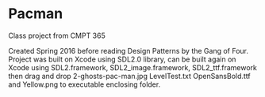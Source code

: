 # Pacman
Class project from CMPT 365

Created Spring 2016 before reading Design Patterns by the Gang of Four. 
Project was built on Xcode using SDL2.0 library, 
can be built again on Xcode using SDL2.framework, SDL2_image.framework, SDL2_ttf.framework 
then drag and drop 2-ghosts-pac-man.jpg LevelTest.txt OpenSansBold.ttf and Yellow.png 
to executable enclosing folder.
